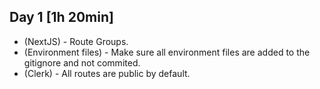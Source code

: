 ## Day 1 [1h 20min]

- (NextJS) - Route Groups.
- (Environment files) - Make sure all environment files are added to the gitignore and not commited.
- (Clerk) - All routes are public by default.
